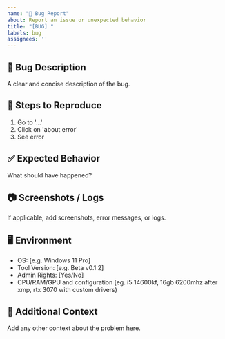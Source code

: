 ```yaml
---
name: "🐞 Bug Report"
about: Report an issue or unexpected behavior
title: "[BUG] "
labels: bug
assignees: ''
---
```


## 🐞 Bug Description  
A clear and concise description of the bug.

## 🔄 Steps to Reproduce  
1. Go to '...'  
2. Click on 'about error'  
3. See error  

## ✅ Expected Behavior  
What should have happened?

## 📷 Screenshots / Logs  
If applicable, add screenshots, error messages, or logs.

## 🖥️ Environment  
- OS: [e.g. Windows 11 Pro]  
- Tool Version: [e.g. Beta v0.1.2]  
- Admin Rights: [Yes/No]  
- CPU/RAM/GPU and configuration [eg. i5 14600kf, 16gb 6200mhz after xmp, rtx 3070 with custom drivers)
  
## 📌 Additional Context  
Add any other context about the problem here.
